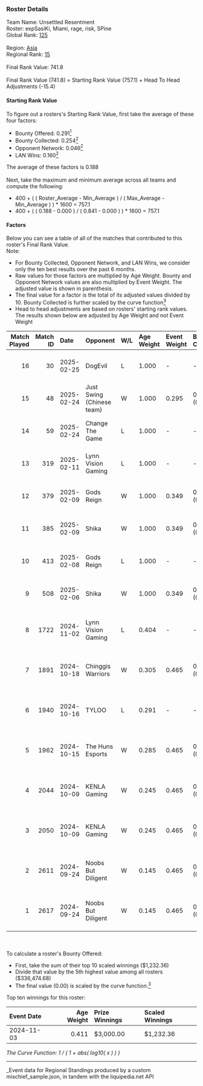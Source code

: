 ### Roster Details<br />
Team Name: Unsettled Resentment<br />
Roster: expSasiKi, Miami, rage, risk, SPine<br />
Global Rank: [125](../../standings_global_2025_03_01.md)<br />
<br />
Region: [Asia]( ../../standings_asia_2025_03_01.md)<br />
Regional Rank: [15]( ../../standings_asia_2025_03_01.md)<br />
<br />
Final Rank Value:  741.8<br />
<br />
Final Rank Value (741.8) = Starting Rank Value (757.1) + Head To Head Adjustments (-15.4)<br />

#### Starting Rank Value<br />
To figure out a rosters's Starting Rank Value, first take the average of these four factors:<br />
- Bounty Offered: 0.291[<sup>1</sup>](#table2)
- Bounty Collected: 0.254[<sup>2</sup>](#table1)
- Opponent Network: 0.046[<sup>2</sup>](#table1)
- LAN Wins: 0.160[<sup>2</sup>](#table1)

The average of these factors is 0.188<br />
<br />
Next, take the maximum and minimum average across all teams and compute the following:<br />
- 400 + ( ( Roster_Average - Min_Average ) / ( Max_Average - Min_Average ) ) * 1600 = 757.1
- 400 + ( ( 0.188 - 0.000 ) / ( 0.841 - 0.000 ) ) * 1600 = 757.1


#### Factors<br />
Below you can see a table of all of the matches that contributed to this roster's Final Rank Value.<br />
Note:<br />

- For Bounty Collected, Opponent Network, and LAN Wins, we consider only the ten best results over the past 6 months.
- Raw values for those factors are multiplied by Age Weight. Bounty and Opponent Network values are also multiplied by Event Weight. The adjusted value is shown in parenthesis.
- The final value for a factor is the total of its adjusted values divided by 10. Bounty Collected is further scaled by the curve function[<sup>3</sup>](#curveFunction)
- Head to head adjustments are based on rosters' starting rank values. The results shown below are adjusted by Age Weight and not Event Weight
<span id="table1"></span><br />


| Match Played | Match ID | Date       | Opponent                  | W/L | Age Weight | Event Weight | Bounty Collected | Opponent Network | LAN Wins  | H2H Adj. | Roster                              |
| -: | -: | :- | :- | :- | :- | :- | :- | :- | :- | -: | :- |
|           16 |       30 | 2025-02-25 | DogEvil                   | L   | 1.000      | -            | -                | -                | -         |   -21.86 | expSasiKi, Miami, rage, risk, SPine |
|           15 |       48 | 2025-02-24 | Just Swing (Chinese team) | W   | 1.000      | 0.295        | 0.004 (0.001)    | 0.193 (0.057)    | 0 (0.000) |    10.42 | expSasiKi, Miami, rage, risk, SPine |
|           14 |       59 | 2025-02-24 | Change The Game           | L   | 1.000      | -            | -                | -                | -         |   -25.39 | expSasiKi, Miami, rage, risk, SPine |
|           13 |      319 | 2025-02-11 | Lynn Vision Gaming        | L   | 1.000      | -            | -                | -                | -         |   -10.97 | expSasiKi, Miami, rage, risk, SPine |
|           12 |      379 | 2025-02-09 | Gods Reign                | W   | 1.000      | 0.349        | 0.014 (0.005)    | 0.360 (0.126)    | 0 (0.000) |    20.90 | expSasiKi, Miami, rage, risk, SPine |
|           11 |      385 | 2025-02-09 | Shika                     | W   | 1.000      | 0.349        | 0.000 (0.000)    | 0.180 (0.063)    | 0 (0.000) |     6.38 | expSasiKi, Miami, rage, risk, SPine |
|           10 |      413 | 2025-02-08 | Gods Reign                | L   | 1.000      | -            | -                | -                | -         |    -9.94 | expSasiKi, Miami, rage, risk, SPine |
|            9 |      508 | 2025-02-06 | Shika                     | W   | 1.000      | 0.349        | 0.000 (0.000)    | 0.180 (0.063)    | 0 (0.000) |     5.90 | expSasiKi, Miami, rage, risk, SPine |
|            8 |     1722 | 2024-11-02 | Lynn Vision Gaming        | L   | 0.404      | -            | -                | -                | -         |    -4.32 | FIOURN, Miami, rage, SPine, Zy88    |
|            7 |     1891 | 2024-10-18 | Chinggis Warriors         | W   | 0.305      | 0.465        | 0.016 (0.002)    | 0.555 (0.079)    | 1 (0.305) |     6.30 | FIOURN, Miami, rage, SPine, Zy88    |
|            6 |     1940 | 2024-10-16 | TYLOO                     | L   | 0.291      | -            | -                | -                | -         |    -3.47 | FIOURN, Miami, rage, SPine, Zy88    |
|            5 |     1962 | 2024-10-15 | The Huns Esports          | W   | 0.285      | 0.465        | 0.025 (0.003)    | 0.516 (0.068)    | 1 (0.285) |     7.10 | FIOURN, Miami, rage, SPine, Zy88    |
|            4 |     2044 | 2024-10-09 | KENLA Gaming              | W   | 0.245      | 0.465        | 0.000 (0.000)    | 0.000 (0.000)    | 1 (0.245) |     0.90 | FIOURN, Miami, rage, SPine, Zy88    |
|            3 |     2050 | 2024-10-09 | KENLA Gaming              | W   | 0.245      | 0.465        | 0.000 (0.000)    | 0.000 (0.000)    | 1 (0.245) |     0.90 | FIOURN, Miami, rage, SPine, Zy88    |
|            2 |     2611 | 2024-09-24 | Noobs But Diligent        | W   | 0.145      | 0.465        | 0.000 (0.000)    | 0.015 (0.001)    | 1 (0.145) |     0.90 | FIOURN, Miami, rage, SPine, Zy88    |
|            1 |     2617 | 2024-09-24 | Noobs But Diligent        | W   | 0.145      | 0.465        | 0.000 (0.000)    | 0.015 (0.001)    | 1 (0.145) |     0.91 | FIOURN, Miami, rage, SPine, Zy88    |

<br />
<span id="table2"></span><br />
To calculate a roster's Bounty Offered:<br />

- First, take the sum of their top 10 scaled winnings ($1,232.36)
- Divide that value by the 5th highest value among all rosters ($336,474.68)
- The final value (0.00) is scaled by the curve function.[<sup>3</sup>](#curveFunction)

Top ten winnings for this roster:<br />

| Event Date | Age Weight | Prize Winnings | Scaled Winnings |
| :- | -: | :- | :- |
| 2024-11-03 |      0.411 | $3,000.00      | $1,232.36       |


<span id="curveFunction"></span>_The Curve Function: 1 / ( 1 + abs( log10( x ) ) )_<br />

---
_Event data for Regional Standings produced by a custom mischief_sample.json, in tandem with the liquipedia.net API<br />
